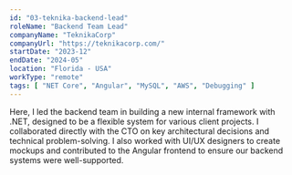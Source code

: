```yaml
---
id: "03-teknika-backend-lead"
roleName: "Backend Team Lead"
companyName: "TeknikaCorp"
companyUrl: "https://teknikacorp.com/"
startDate: "2023-12"
endDate: "2024-05"
location: "Florida - USA"
workType: "remote"
tags: [ "NET Core", "Angular", "MySQL", "AWS", "Debugging" ]
---
```


Here, I led the backend team in building a new internal framework with .NET, designed to be a flexible system for
various client projects. I collaborated directly with the CTO on key architectural decisions and technical
problem-solving. I also worked with UI/UX designers to create mockups and contributed to the Angular frontend to ensure
our backend systems were well-supported.